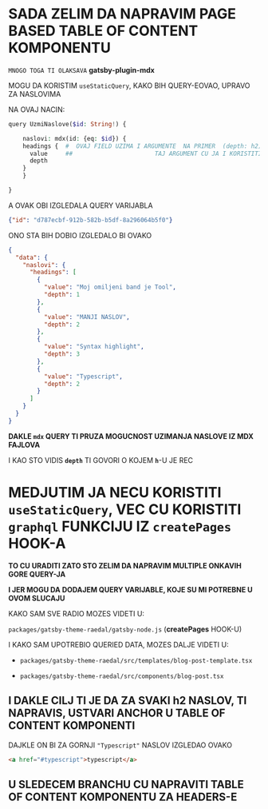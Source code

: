 # SADA ZELIM DA NAPRAVIM PAGE BASED TABLE OF CONTENT KOMPONENTU

`MNOGO TOGA TI OLAKSAVA` **gatsby-plugin-mdx**

MOGU DA KORISTIM `useStaticQuery`, KAKO BIH QUERY-EOVAO, UPRAVO ZA NASLOVIMA

NA OVAJ NACIN:

```php
query UzmiNaslove($id: String!) {

 	naslovi: mdx(id: {eq: $id}) {
  	headings {  #  OVAJ FIELD UZIMA I ARGUMENTE  NA PRIMER  (depth: h2)
      value     ##                       TAJ ARGUMENT CU JA I KORISTITI
      depth
    }
	}

}

```

A OVAK OBI IZGLEDALA QUERY VARIJABLA

```JSON
{"id": "d787ecbf-912b-582b-b5df-8a296064b5f0"}
```

ONO STA BIH DOBIO IZGLEDALO BI OVAKO

```json
{
  "data": {
    "naslovi": {
      "headings": [
        {
          "value": "Moj omiljeni band je Tool",
          "depth": 1
        },
        {
          "value": "MANJI NASLOV",
          "depth": 2
        },
        {
          "value": "Syntax highlight",
          "depth": 3
        },
        {
          "value": "Typescript",
          "depth": 2
        }
      ]
    }
  }
}
```

**DAKLE `mdx` QUERY TI PRUZA MOGUCNOST UZIMANJA NASLOVE IZ MDX FAJLOVA**

I KAO STO VIDIS **`depth`** TI GOVORI O KOJEM **`h`**-U JE REC

# MEDJUTIM JA NECU KORISTITI `useStaticQuery`, VEC CU KORISTITI `graphql` FUNKCIJU IZ `createPages` HOOK-A

**TO CU URADITI ZATO STO ZELIM DA NAPRAVIM MULTIPLE ONKAVIH GORE QUERY-JA**

**I JER MOGU DA DODAJEM QUERY VARIJABLE, KOJE SU MI POTREBNE U OVOM SLUCAJU**

KAKO SAM SVE RADIO MOZES VIDETI U:

`packages/gatsby-theme-raedal/gatsby-node.js` (**createPages** HOOK-U)

I KAKO SAM UPOTREBIO QUERIED DATA, MOZES DALJE VIDETI U:

- `packages/gatsby-theme-raedal/src/templates/blog-post-template.tsx`

- `packages/gatsby-theme-raedal/src/components/blog-post.tsx`

## I DAKLE CILJ TI JE DA ZA SVAKI h2 NASLOV, TI NAPRAVIS, USTVARI ANCHOR U TABLE OF CONTENT KOMPONENTI

DAJKLE ON BI ZA GORNJI `"Typescript"` NASLOV IZGLEDAO OVAKO

```html
<a href="#typescript">typescript</a>
```

## U SLEDECEM BRANCHU CU NAPRAVITI TABLE OF CONTENT KOMPONENTU ZA HEADERS-E

